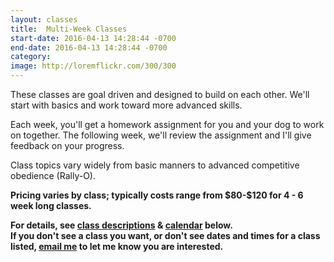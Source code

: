```yaml
---
layout: classes
title:  Multi-Week Classes
start-date: 2016-04-13 14:28:44 -0700
end-date: 2016-04-13 14:28:44 -0700
category:
image: http://loremflickr.com/300/300
---
```

<p>
  These classes are goal driven and designed to build on each other. We'll start with basics and work toward more advanced skills.
</p>
<p>
  Each week, you'll get a homework assignment for you and your dog to work on together. The following week, we'll review the assignment and I'll give feedback on your progress.
</p>
<p>
  Class topics vary widely from basic manners to advanced competitive obedience (Rally-O).
</p>
<p>
  <strong>Pricing varies by class; typically costs range from $80-$120 for 4 - 6 week long classes.</strong>
</p>
<p>
 <strong>For details, see <a href="#class-description">class descriptions</a> & <a href="#calendar">calendar</a> below. <br>
 If you don't see a class you want, or don't see dates and times for a class listed, <a href="mailto:downtoearthdoglady@gmail.com">email me</a> to let me know you are interested.</strong>
</p>
